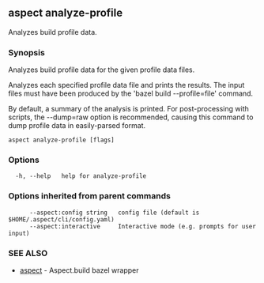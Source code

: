 ## aspect analyze-profile

Analyzes build profile data.

### Synopsis

Analyzes build profile data for the given profile data files.

Analyzes each specified profile data file and prints the results.  The
input files must have been produced by the 'bazel build
--profile=file' command.

By default, a summary of the analysis is printed.  For post-processing
with scripts, the --dump=raw option is recommended, causing this
command to dump profile data in easily-parsed format.

```
aspect analyze-profile [flags]
```

### Options

```
  -h, --help   help for analyze-profile
```

### Options inherited from parent commands

```
      --aspect:config string   config file (default is $HOME/.aspect/cli/config.yaml)
      --aspect:interactive     Interactive mode (e.g. prompts for user input)
```

### SEE ALSO

* [aspect](aspect.md)	 - Aspect.build bazel wrapper

